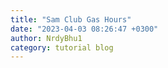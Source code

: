 ```yaml
---
title: "Sam Club Gas Hours"
date: "2023-04-03 08:26:47 +0300"
author: NrdyBhu1
category: tutorial blog
---
```

